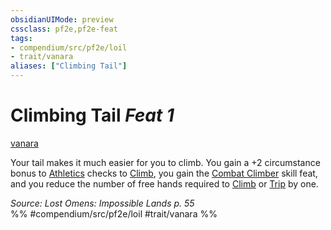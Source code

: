 ```yaml
---
obsidianUIMode: preview
cssclass: pf2e,pf2e-feat
tags:
- compendium/src/pf2e/loil
- trait/vanara
aliases: ["Climbing Tail"]
---
```

# Climbing Tail  *Feat 1*  
[vanara](../../Rules/traits/vanara-loil.md)  


Your tail makes it much easier for you to climb. You gain a +2 circumstance bonus to [Athletics](../skills.md#Athletics) checks to [Climb](../../Rules/actions/climb.md), you gain the [Combat Climber](combat-climber.md) skill feat, and you reduce the number of free hands required to [Climb](../../Rules/actions/climb.md) or [Trip](../../Rules/actions/trip.md) by one.

*Source: Lost Omens: Impossible Lands p. 55*  
%% #compendium/src/pf2e/loil #trait/vanara %%